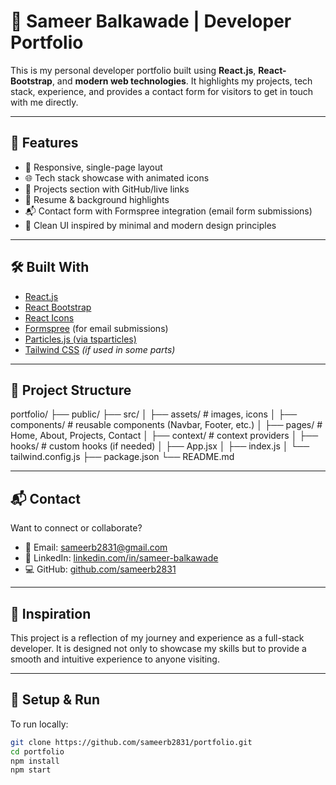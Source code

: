 # 💼 Sameer Balkawade | Developer Portfolio

This is my personal developer portfolio built using **React.js**, **React-Bootstrap**, and **modern web technologies**. It highlights my projects, tech stack, experience, and provides a contact form for visitors to get in touch with me directly.

---

## 🚀 Features

- 🎯 Responsive, single-page layout
- 🌐 Tech stack showcase with animated icons
- 📁 Projects section with GitHub/live links
- 📄 Resume & background highlights
- 📬 Contact form with Formspree integration (email form submissions)
- 🎨 Clean UI inspired by minimal and modern design principles

---

## 🛠️ Built With

- [React.js](https://reactjs.org/)
- [React Bootstrap](https://react-bootstrap.github.io/)
- [React Icons](https://react-icons.github.io/react-icons/)
- [Formspree](https://formspree.io/) (for email submissions)
- [Particles.js (via tsparticles)](https://particles.js.org/)
- [Tailwind CSS](https://tailwindcss.com/) *(if used in some parts)*

---

## 📂 Project Structure

portfolio/
├── public/
├── src/
│   ├── assets/          # images, icons
│   ├── components/      # reusable components (Navbar, Footer, etc.)
│   ├── pages/           # Home, About, Projects, Contact
│   ├── context/         # context providers
│   ├── hooks/           # custom hooks (if needed)
│   ├── App.jsx
│   ├── index.js
│   └── tailwind.config.js
├── package.json
└── README.md


---

## 📬 Contact

Want to connect or collaborate?

- 📧 Email: [sameerb2831@gmail.com](mailto:sameerb2831@gmail.com)
- 💼 LinkedIn: [linkedin.com/in/sameer-balkawade](https://linkedin.com/in/sameer-balkawade)
- 💻 GitHub: [github.com/sameerb2831](https://github.com/sameerb2831)

---

## 🧠 Inspiration

This project is a reflection of my journey and experience as a full-stack developer. It is designed not only to showcase my skills but to provide a smooth and intuitive experience to anyone visiting.

---

## 📌 Setup & Run

To run locally:

```bash
git clone https://github.com/sameerb2831/portfolio.git
cd portfolio
npm install
npm start
